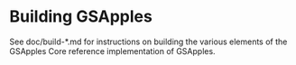 Building GSApples
================

See doc/build-*.md for instructions on building the various
elements of the GSApples Core reference implementation of GSApples.
